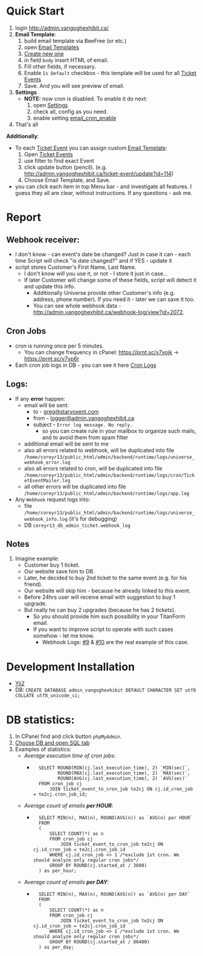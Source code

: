 # Quick Start
1. login http://admin.vangoghexhibit.ca/
2. **Email Template**:
    1. build email template via BeeFree (or etc.)
    2. open [Email Templates](http://admin.vangoghexhibit.ca/email-tpl)
    3. [Create new one](http://admin.vangoghexhibit.ca/email-tpl/create)
    4. in field `body` insert HTML of email. 
    5. Fill other fields, if necessary.
    6. Enable `Is Default` checkbox - this template will be used for all [Ticket Events](http://admin.vangoghexhibit.ca/ticket-event)
    7. Save. And you will see preview of email.
3. **Settings**
    * **NOTE:** now cron is disabled. To enable it do next:
        1. open [Settings](http://admin.vangoghexhibit.ca/settings)
        2. check all, config as you need.
        3. enable setting [email_cron_enable](http://admin.vangoghexhibit.ca/settings/update?id=4) 
4. That's all  

**Additionally**:
* To each [Ticket Event](http://admin.vangoghexhibit.ca/ticket-event) you can assign custom [Email Template](http://admin.vangoghexhibit.ca/email-tpl):
    1. Open [Ticket Events](http://admin.vangoghexhibit.ca/ticket-event)
    2. use filter to find exact Event
    3. click update button (pencil). (e.g. http://admin.vangoghexhibit.ca/ticket-event/update?id=114)
    4. Choose Email Template, and Save.
* you can click each item in top Menu bar - and investigate all features. I guess they all are clear, without instructions. If any questions - ask me.

# Report

## Webhook receiver:
* I don't know - can event's date be changed? Just in case it can - each time Script will check "is date changed?" and if YES - update it
* script stores Customer's First Name, Last Name. 
    * I don't know will you use it, or not - I store it just in case...
    * If later Customer will change some of these fields, script will detect it and update this info.
        * Additionally Universe provide other Customer's info (e.g. address, phone number). If you need it - later we can save it too. 
        * You can see whole webhook data -  http://admin.vangoghexhibit.ca/webhook-log/view?id=2072.
        
## Cron Jobs
* cron is running once per 5 minutes.
    * You can change frequency in cPanel: https://prnt.sc/v7vojk -> https://prnt.sc/v7vp6r
* Each cron job logs in DB - you can see it here [Cron Logs](http://admin.vangoghexhibit.ca/cron-log)
        
## Logs:
* If any **error** happen:
    * email will be sent:
        * to - greg@starvoxent.com
        * from - logger@admin.vangoghexhibit.ca
        * subject - `Error log message. No reply.`
            * so you can create rule in your mailbox to organize such mails, and to avoid them from spam filter
    * additional email will be sent to me
    * also all errors related to webhook, will be duplicated into file `/home/coreyr13/public_html/admin/backend/runtime/logs/universe_webhook_error.log`
    * also all errors related to cron, will be duplicated into file `/home/coreyr13/public_html/admin/backend/runtime/logs/cron/TicketEventMailer.log`
    * all other errors will be duplicated into file `/home/coreyr13/public_html/admin/backend/runtime/logs/app.log`
* Any `Webhook` request logs into:
    * file `/home/coreyr13/public_html/admin/backend/runtime/logs/universe_webhook_info.log` (it's for debugging)
    * DB `coreyr13_db_admin_ticket.webhook_log`
    
## Notes
1. Imagine example:
    * Customer buy 1 ticket.
    * Our website save him to DB.
    * Later, he decided to buy 2nd ticket to the same event (e.g. for his friend).
    * Our website will skip him - because he already linked to this event.
    * Before 24hrs user will receive email with suggestion to buy 1 upgrade.
    * But really he can buy 2 upgrades (because he has 2 tickets).
        * So you should provide him such possibility in your TitanForm email.
        * If you want to improve script to operate with such cases somehow - let me know. 
            * Webhook Logs: [#9](http://admin.vangoghexhibit.ca/webhook-log/view?id=9) & [#10](http://admin.vangoghexhibit.ca/webhook-log/view?id=10) are the real example of this case.

# Development Installation
* [Yii2](https://github.com/yiisoft/yii2-app-advanced/blob/master/docs/guide/start-installation.md)
* DB: `CREATE DATABASE admin_vangoghexhibit DEFAULT CHARACTER SET utf8 COLLATE utf8_unicode_ci;`


# DB statistics:
1. In CPanel find and click button `phpMyAdmin`.
2. [Choose DB and open SQL tab](https://prnt.sc/vcezh3)
3. Examples of statistics:
    * *Average execution time of cron jobs*:
        * ```mysql
            SELECT ROUND(MIN(cj.last_execution_time), 2) `MIN(sec)`, 
                   ROUND(MAX(cj.last_execution_time), 2) `MAX(sec)`, 
                   ROUND(AVG(cj.last_execution_time), 2) `AVG(sec)`
            FROM cron_job cj
                JOIN ticket_event_to_cron_job te2cj ON cj.id_cron_job = te2cj.cron_job_id;
          ```
    * *Average count of emails **per HOUR***:
        * ```mysql
            SELECT MIN(n), MAX(n), ROUND(AVG(n)) as `AVG(n) per HOUR`
            FROM
            (
                SELECT COUNT(*) as n
                FROM cron_job cj
                    JOIN ticket_event_to_cron_job te2cj ON cj.id_cron_job = te2cj.cron_job_id
                WHERE cj.id_cron_job <> 1 /*exclude 1st cron. We should analyze only regular cron jobs*/
                GROUP BY ROUND(cj.started_at / 3600)
            ) as per_hour;
          ```
    * *Average count of emails **per DAY***:
        * ```mysql
            SELECT MIN(n), MAX(n), ROUND(AVG(n)) as `AVG(n) per DAY`
            FROM
            (
                SELECT COUNT(*) as n
                FROM cron_job cj
                    JOIN ticket_event_to_cron_job te2cj ON cj.id_cron_job = te2cj.cron_job_id
                WHERE cj.id_cron_job <> 1 /*exclude 1st cron. We should analyze only regular cron jobs*/
                GROUP BY ROUND(cj.started_at / 86400)
            ) as per_day;
          ```
          
